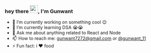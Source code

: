 ### hey there <img src="https://media.giphy.com/media/hvRJCLFzcasrR4ia7z/giphy.gif" width="25px">, I'm Gunwant 

- 🔭 I’m currently working on something cool :wink:
- 🌱 I’m currently learning DSA 😭😭
- 💬 Ask me about anything related to React and Node
- 📫 How to reach me: gunwant7272@gmail.com or [@gunwant_11](https://twitter.com/gunwant_11) 
- ⚡ Fun fact: i ❤ food


